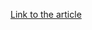 [Link to the article](https://cynet.com/attack-techniques-hands-on/threat-research-report-clipbanker-13-second-attack/)
